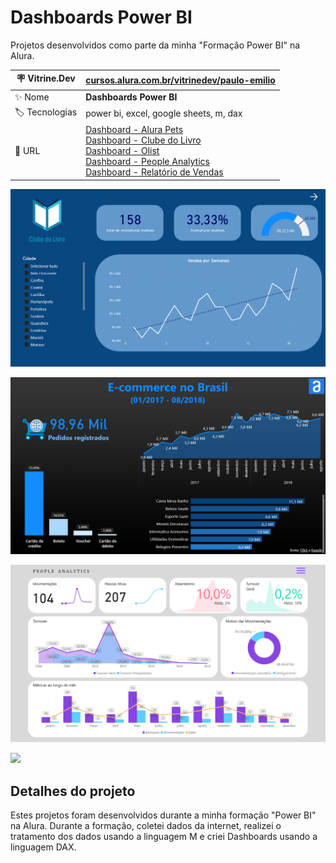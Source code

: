 # Dashboards Power BI

Projetos desenvolvidos como parte da minha "Formação Power BI" na Alura.

| :placard: Vitrine.Dev | [cursos.alura.com.br/vitrinedev/paulo-emilio](https://cursos.alura.com.br/vitrinedev/paulo-emilio) |
| -------------  | --- |
| :sparkles: Nome        | **Dashboards Power BI**
| :label: Tecnologias | power bi, excel, google sheets, m, dax
| :rocket: URL         | [Dashboard - Alura Pets](https://app.powerbi.com/view?r=eyJrIjoiOTYwNThlM2ItNjc0NS00ZGI1LTljZGEtZmVlZDU1YmNkYzFiIiwidCI6IjEyMjExZGI2LWZiMWEtNDUwNi1iYjc2LWU5NWI3YTE0NTNiYyJ9) <br> [Dashboard - Clube do Livro](https://app.powerbi.com/view?r=eyJrIjoiNWQ4NzBlNGQtNmFmZC00Y2FkLThlOWQtZjc2Y2YwNTM1MDc2IiwidCI6IjEyMjExZGI2LWZiMWEtNDUwNi1iYjc2LWU5NWI3YTE0NTNiYyJ9) <br> [Dashboard - Olist](https://app.powerbi.com/view?r=eyJrIjoiYzFhNGE4MjUtZTI0OS00Nzc2LWJiYTUtOTAzMWUzMjNhY2MwIiwidCI6IjEyMjExZGI2LWZiMWEtNDUwNi1iYjc2LWU5NWI3YTE0NTNiYyJ9) <br> [Dashboard - People Analytics](https://app.powerbi.com/view?r=eyJrIjoiNTI1ZmJjYzItZDM0Ny00NzJiLWFlZmItYzA1ZmZiZjRkMWQ4IiwidCI6IjEyMjExZGI2LWZiMWEtNDUwNi1iYjc2LWU5NWI3YTE0NTNiYyJ9) <br> [Dashboard - Relatório de Vendas](https://app.powerbi.com/view?r=eyJrIjoiZDRkZGQxMTMtYTk1ZS00ZjgxLWJhZTYtYTU4NDhlMTYxY2U3IiwidCI6IjEyMjExZGI2LWZiMWEtNDUwNi1iYjc2LWU5NWI3YTE0NTNiYyJ9)

<!-- Inserir imagem com a #vitrinedev ao final do link -->
[![](https://github.com/paulo-emilio/Projetos/blob/main/Analise-de-dados-Power-BI/Clube%20do%20Livro/imagem_2023-07-20_100453863.png)](https://app.powerbi.com/view?r=eyJrIjoiNWQ4NzBlNGQtNmFmZC00Y2FkLThlOWQtZjc2Y2YwNTM1MDc2IiwidCI6IjEyMjExZGI2LWZiMWEtNDUwNi1iYjc2LWU5NWI3YTE0NTNiYyJ9)

[![](https://github.com/paulo-emilio/Projetos/blob/main/Analise-de-dados-Power-BI/Olist/imagem_2023-07-20_100648638.png#vitrinedev)](https://app.powerbi.com/view?r=eyJrIjoiYzFhNGE4MjUtZTI0OS00Nzc2LWJiYTUtOTAzMWUzMjNhY2MwIiwidCI6IjEyMjExZGI2LWZiMWEtNDUwNi1iYjc2LWU5NWI3YTE0NTNiYyJ9)

[![](https://github.com/paulo-emilio/Projetos/blob/main/Analise-de-dados-Power-BI/People%20Analytics/imagem_2023-07-20_092053283.png)](https://app.powerbi.com/view?r=eyJrIjoiNTI1ZmJjYzItZDM0Ny00NzJiLWFlZmItYzA1ZmZiZjRkMWQ4IiwidCI6IjEyMjExZGI2LWZiMWEtNDUwNi1iYjc2LWU5NWI3YTE0NTNiYyJ9)

[![](https://github.com/paulo-emilio/Projetos/blob/main/Analise-de-dados-Power-BI/Relat%C3%B3rio%20de%20Vendas/imagem_2023-07-20_100922356.png)](https://app.powerbi.com/view?r=eyJrIjoiZDRkZGQxMTMtYTk1ZS00ZjgxLWJhZTYtYTU4NDhlMTYxY2U3IiwidCI6IjEyMjExZGI2LWZiMWEtNDUwNi1iYjc2LWU5NWI3YTE0NTNiYyJ9)

## Detalhes do projeto

Estes projetos foram desenvolvidos durante a minha formação "Power BI" na Alura. Durante a formação, coletei dados da internet, realizei o tratamento dos dados usando a linguagem M e criei Dashboards usando a linguagem DAX.
